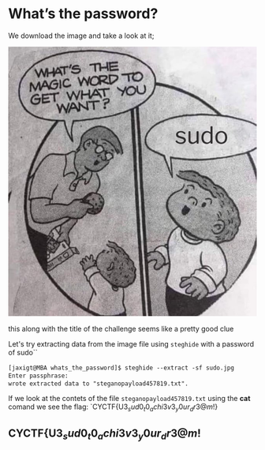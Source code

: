 # What’s the password?

We download the image and take a look at it;

![image](https://github.com/CTSecUK/CyberYoddha-CTF-2020/blob/main/images/whats_the_password_sudo.jpg)

this along with the  title of the challenge seems like a pretty good clue

Let's try extracting data from the image file using `steghide` with a password of sudo``

```
[jaxigt@MBA whats_the_password]$ steghide --extract -sf sudo.jpg 
Enter passphrase: 
wrote extracted data to "steganopayload457819.txt".
```

If we look at the contets of the file `steganopayload457819.txt` using the **cat** comand we see the flag: `CYCTF{U$3_sud0_t0_achi3v3_y0ur_dr3@m$!}

## CYCTF{U$3_sud0_t0_achi3v3_y0ur_dr3@m$!

